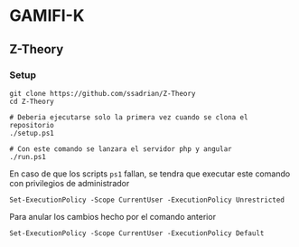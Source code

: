 # GAMIFI-K

## Z-Theory

### Setup
```shell
git clone https://github.com/ssadrian/Z-Theory
cd Z-Theory

# Deberia ejecutarse solo la primera vez cuando se clona el repositorio
./setup.ps1

# Con este comando se lanzara el servidor php y angular
./run.ps1
```

En caso de que los scripts `ps1` fallan, se tendra que executar este comando con privilegios de administrador
```shell
Set-ExecutionPolicy -Scope CurrentUser -ExecutionPolicy Unrestricted
```

Para anular los cambios hecho por el comando anterior
```shell
Set-ExecutionPolicy -Scope CurrentUser -ExecutionPolicy Default
```
